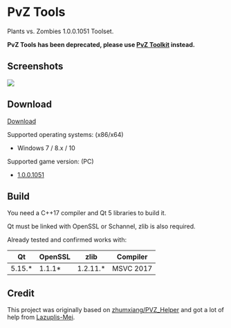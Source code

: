 
# PvZ Tools

Plants vs. Zombies 1.0.0.1051 Toolset.

**PvZ Tools has been deprecated, please use [PvZ Toolkit](https://github.com/lmintlcx/pvztoolkit/) instead.**

## Screenshots

![](https://github.com/lmintlcx/pvztools/raw/master/screenshots/pvztools_preview.webp)

## Download

[Download](https://pvz.lmintlcx.com/tools/)

Supported operating systems: (x86/x64)

- Windows 7 / 8.x / 10

Supported game version: (PC)

- [1.0.0.1051](https://pvz.lmintlcx.com/download/)

## Build

You need a C++17 compiler and Qt 5 libraries to build it.

Qt must be linked with OpenSSL or Schannel, zlib is also required.

Already tested and confirmed works with:

| Qt      | OpenSSL | zlib      | Compiler  |
| ------- | ------- | --------- | --------- |
| 5.15.\* | 1.1.1\* | 1.2.11.\* | MSVC 2017 |

## Credit

This project was originally based on [zhumxiang/PVZ_Helper](https://github.com/zhumxiang/PVZ_Helper) and got a lot of help from [Lazuplis-Mei](https://github.com/Lazuplis-Mei).
